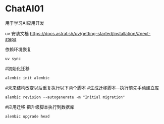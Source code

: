 # ChatAI01
用于学习AI应用开发


uv 安装文档
https://docs.astral.sh/uv/getting-started/installation/#next-steps


依赖环境恢复
```shell
uv sync 
```

#初始化迁移
```shell
alembic init alembic 
```

#未来结构改变以后重复执行以下两个脚本
#生成迁移脚本--执行前先手动建立库
```shell
alembic revision --autogenerate -m "Initial migration"
```


#应用迁移 把升级脚本执行到数据库
```shell
alembic upgrade head
```
